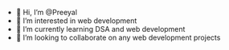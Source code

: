 - 👋 Hi, I’m @Preeyal
- 👀 I’m interested in web development
- 🌱 I’m currently learning DSA and web development
- 💞️ I’m looking to collaborate on any web development projects


<!---
Preeyal/Preeyal is a ✨ special ✨ repository because its `README.md` (this file) appears on your GitHub profile.
You can click the Preview link to take a look at your changes.
--->

